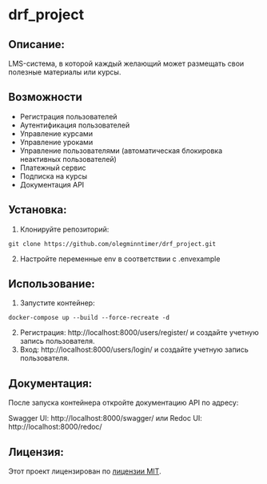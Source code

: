 # drf_project

## Описание:

LMS-система, в которой каждый желающий может размещать свои полезные материалы или курсы.

## Возможности
- Регистрация пользователей
- Аутентификация пользователей
- Управление курсами
- Управление уроками
- Управление пользователями (автоматическая блокировка неактивных пользователей)
- Платежный сервис
- Подписка на курсы
- Документация API

## Установка:

1. Клонируйте репозиторий:
```
git clone https://github.com/olegminntimer/drf_project.git
```
2. Настройте переменные env в соответствии с .envexample

## Использование:

1. Запустите контейнер:
```commandline
docker-compose up --build --force-recreate -d
```

2. Регистрация: http://localhost:8000/users/register/ и создайте учетную запись пользователя.
3. Вход: http://localhost:8000/users/login/ и создайте учетную запись пользователя.


## Документация:

После запуска контейнера откройте документацию API по адресу:

Swagger UI: http://localhost:8000/swagger/
или
Redoc UI: http://localhost:8000/redoc/

## Лицензия:

Этот проект лицензирован по [лицензии MIT](LICENSE).
